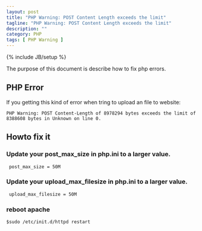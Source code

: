 ```yaml
---
layout: post
title: "PHP Warning: POST Content Length exceeds the limit"
tagline: "PHP Warning: POST Content Length exceeds the limit"
description: ""
category: PHP
tags: [ PHP Warning ]
---
```

{% include JB/setup %}

The purpose of this document is describe how to fix php errors.

## PHP Error

If you getting this kind of error when tring to upload an file to website:

	PHP Warning: POST Content-Length of 8978294 bytes exceeds the limit of 8388608 bytes in Unknown on line 0.


## Howto fix it

### Update your post_max_size in php.ini to a larger value.

	 post_max_size = 50M

### Update your upload_max_filesize in php.ini to a larger value.

	 upload_max_filesize = 50M

### reboot apache

	$sudo /etc/init.d/httpd restart
